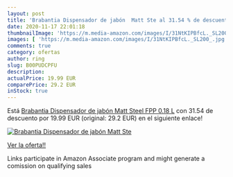 ```yaml
---
layout: post
title: 'Brabantia Dispensador de jabón  Matt Ste al 31.54 % de descuento'
date: 2020-11-17 22:01:18
thumbnailImage: 'https://m.media-amazon.com/images/I/31NtKIPBfcL._SL200_.jpg'
images: [ 'https://m.media-amazon.com/images/I/31NtKIPBfcL._SL200_.jpg' ]
comments: true
category: ofertas
author: ring
slug: B00PUDCPFU
description:
actualPrice: 19.99 EUR
comparePrice: 29.2 EUR
inStock: true
---
```


Está [Brabantia Dispensador de jabón  Matt Steel FPP  0.18 L](https://www.amazon.es/dp/B00PUDCPFU/?tag=tolees-21) con 31.54 de descuento por 19.99 EUR (original: 29.2 EUR) en el siguiente enlace!

[![Brabantia Dispensador de jabón  Matt Ste](https://m.media-amazon.com/images/I/31NtKIPBfcL._SL200_.jpg)](https://www.amazon.es/dp/B00PUDCPFU/?tag=tolees-21)

[Ver la oferta!!](https://www.amazon.es/dp/B00PUDCPFU/?tag=tolees-21)

Links participate in Amazon Associate program and might generate a comission on qualifying sales


